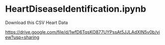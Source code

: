 # HeartDiseaseIdentification.ipynb

Download this CSV Heart Data

https://drive.google.com/file/d/1wfD6TqsKO877UYPssAt5JJLAdXIN5v0b/view?usp=sharing
